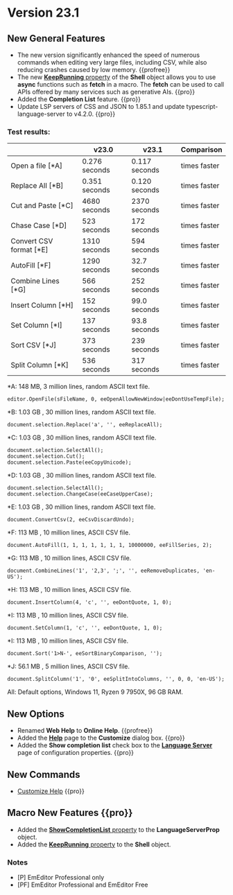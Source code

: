 # Version 23.1

<!-- TODO Add date -->

## New General Features

- The new version significantly enhanced the speed of numerous commands when editing very large files, including CSV, while also reducing crashes caused by low memory. {{profree}}
- The new [**KeepRunning** property](../macro/shell/keep_running) of the **Shell** object allows you to use **async** functions such as **fetch** in a macro. The **fetch** can be used to call APIs offered by many services such as generative AIs. {{pro}}
- Added the **Completion List** feature. {{pro}}
- Update LSP servers of CSS and JSON to 1.85.1 and update typescript-language-server to v4.2.0. {{pro}}

### Test results:

|  | v23.0 | v23.1 | Comparison |
| --- | --- | --- | --- |
| Open a file \[\*A\] | 0.276 seconds | 0.117 seconds | times faster |
| Replace All \[\*B\] | 0.351 seconds | 0.120 seconds | times faster |
| Cut and Paste \[\*C\] | 4680 seconds | 2370 seconds | times faster |
| Chase Case \[\*D\] | 523 seconds | 172 seconds | times faster |
| Convert CSV format \[\*E\] | 1310 seconds | 594 seconds | times faster |
| AutoFill \[\*F\] | 1290 seconds | 32.7 seconds | times faster |
| Combine Lines \[\*G\] | 566 seconds | 252 seconds | times faster |
| Insert Column \[\*H\] | 152 seconds | 99.0 seconds | times faster |
| Set Column \[\*I\] | 137 seconds | 93.8 seconds | times faster |
| Sort CSV \[\*J\] | 373 seconds | 239 seconds | times faster |
| Split Column \[\*K\] | 536 seconds | 317 seconds | times faster |

\*A: 148 MB, 3 million lines, random ASCII text file.
```
editor.OpenFile(sFileName, 0, eeOpenAllowNewWindow|eeDontUseTempFile);
```

\*B: 1.03 GB , 30 million lines, random ASCII text file.
```
document.selection.Replace('a', '', eeReplaceAll);
```

\*C: 1.03 GB , 30 million lines, random ASCII text file.
```
document.selection.SelectAll(); 
document.selection.Cut(); 
document.selection.Paste(eeCopyUnicode);
```

\*D: 1.03 GB , 30 million lines, random ASCII text file.
```
document.selection.SelectAll(); 
document.selection.ChangeCase(eeCaseUpperCase);
```

\*E: 1.03 GB , 30 million lines, random ASCII text file.
```
document.ConvertCsv(2, eeCsvDiscardUndo);
```

\*F: 113 MB , 10 million lines, ASCII CSV file.
```
document.AutoFill(1, 1, 1, 1, 1, 1, 1, 10000000, eeFillSeries, 2);
```

\*G: 113 MB , 10 million lines, ASCII CSV file.
```
document.CombineLines('1', '2,3', ';', '', eeRemoveDuplicates, 'en-US');
```

\*H: 113 MB , 10 million lines, ASCII CSV file.
```
document.InsertColumn(4, 'c', '', eeDontQuote, 1, 0);
```

\*I: 113 MB , 10 million lines, ASCII CSV file.
```
document.SetColumn(1, 'c', '', eeDontQuote, 1, 0);
```

\*I: 113 MB , 10 million lines, ASCII CSV file.
```
document.Sort('1>N-', eeSortBinaryComparison, '');
```

\*J: 56.1 MB , 5 million lines, ASCII CSV file.
```
document.SplitColumn('1', '0', eeSplitIntoColumns, '', 0, 0, 'en-US');
```

All: Default options, Windows 11, Ryzen 9 7950X, 96 GB RAM.

## New Options

- Renamed **Web Help** to **Online Help**. {{profree}}
- Added the **[Help](../dlg/customize/help/index)** page to the **Customize** dialog box. {{pro}}
- Added the **Show completion list** check box to the **[Language Server](../dlg/properties/language_server/index)** page of configuration properties. {{pro}}

## New Commands

- [Customize Help](../cmd/tools/customize_help) {{pro}}

## Macro New Features {{pro}}

- Added the [**ShowCompletionList** property](../macro/language_server_prop/show_completion_list) to the **LanguageServerProp** object.
- Added the [**KeepRunning** property](../macro/shell/keep_running) to the **Shell** object.

### Notes

- \[P\] EmEditor Professional only
- \[PF\] EmEditor Professional and EmEditor Free
